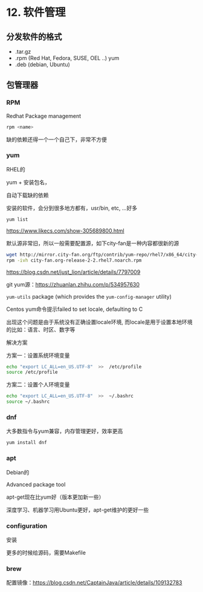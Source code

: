 # 12. 软件管理



## 分发软件的格式

- .tar.gz
- .rpm (Red Hat, Fedora, SUSE, OEL ..) yum
- .deb (debian, Ubuntu)



## 包管理器

### RPM

Redhat Package management

```sh
rpm <name>
```

缺的依赖还得一个一个自己下，非常不方便



### yum

RHEL的

yum + 安装包名，

自动下载缺的依赖

安装的软件，会分到很多地方都有，usr/bin, etc, ...好多

```shell
yum list
```

https://www.likecs.com/show-305689800.html

默认源非常旧，所以一般需要配置源，如下city-fan是一种内容都很新的源

```sh
wget http://mirror.city-fan.org/ftp/contrib/yum-repo/rhel7/x86_64/city-fan.org-release-2-2.rhel7.noarch.rpm
rpm -ivh city-fan.org-release-2-2.rhel7.noarch.rpm
```

https://blog.csdn.net/just_lion/article/details/7797009

git yum源：https://zhuanlan.zhihu.com/p/534957630

`yum-utils` package (which provides the `yum-config-manager` utility)



Centos yum命令提示failed to set locale, defaulting to C

出现这个问题是由于系统没有正确设置locale环境, 而locale是用于设置本地环境的比如：语言、时区、数字等

解决方案

方案一：设置系统环境变量

```sh
echo "export LC_ALL=en_US.UTF-8"  >>  /etc/profile
source /etc/profile
```

方案二：设置个人环境变量

```sh
echo "export LC_ALL=en_US.UTF-8"  >>  ~/.bashrc
source ~/.bashrc
```



### dnf

大多数指令与yum兼容，内存管理更好，效率更高

```sh
yum install dnf
```





### apt

Debian的

Advanced package tool

apt-get现在比yum好（版本更加新一些）

深度学习、机器学习用Ubuntu更好，apt-get维护的更好一些



### configuration

安装

更多的时候给源码，需要Makefile





### brew

配置镜像：https://blog.csdn.net/CaptainJava/article/details/109132783
